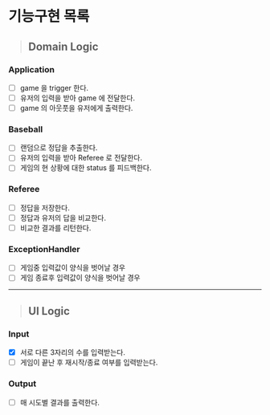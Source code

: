 # 기능구현 목록

> ## Domain Logic
### Application
- [ ] game 을 trigger 한다.
- [ ] 유저의 입력을 받아 game 에 전달한다.
- [ ] game 의 아웃풋을 유저에게 출력한다.

### Baseball
- [ ] 랜덤으로 정답을 추출한다.
- [ ] 유저의 입력을 받아 Referee 로 전달한다.
- [ ] 게임의 현 상황에 대한 status 를 피드백한다.

### Referee
- [ ] 정답을 저장한다.
- [ ] 정답과 유저의 답을 비교한다.
- [ ] 비교한 결과를 리턴한다.

### ExceptionHandler
- [ ] 게임중 입력값이 양식을 벗어날 경우
- [ ] 게임 종료후 입력값이 양식을 벗어날 경우

---------------------------------

> ## UI Logic
### Input
- [x] 서로 다른 3자리의 수를 입력받는다.
- [ ] 게임이 끝난 후 재시작/종료 여부를 입력받는다.

### Output
- [ ] 매 시도별 결과를 출력한다.